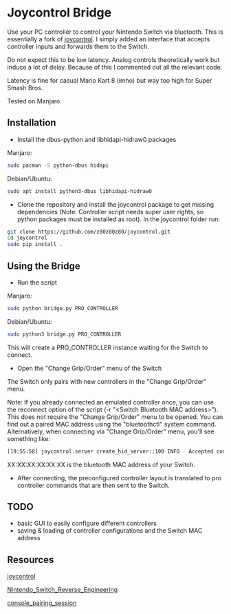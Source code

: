 # Joycontrol Bridge

Use your PC controller to control your Nintendo Switch via bluetooth. This is essentially a fork of [joycontrol](https://github.com/mart1nro/joycontrol/). I simply added an interface that accepts controller inputs and forwards them to the Switch.

Do not expect this to be low latency. Analog controls theoretically work but induce a lot of delay. Because of this I commented out all the relevant code.

Latency is fine for casual Mario Kart 8 (imho) but way too high for Super Smash Bros.

Tested on Manjaro.

## Installation
- Install the dbus-python and libhidapi-hidraw0 packages

Manjaro:
```bash
sudo pacman -S python-dbus hidapi
```

Debian/Ubuntu:
```bash
sudo apt install python3-dbus libhidapi-hidraw0
```

- Clone the repository and install the joycontrol package to get missing dependencies (Note: Controller script needs super user rights, so python packages must be installed as root). In the joycontrol folder run:
```bash
git clone https://github.com/z80z80z80/joycontrol.git
cd joycontrol
sudo pip install .
```

## Using the Bridge
- Run the script

Manjaro:
```bash
sudo python bridge.py PRO_CONTROLLER
```

Debian/Ubuntu:
```bash
sudo python3 bridge.py PRO_CONTROLLER
```

This will create a PRO_CONTROLLER instance waiting for the Switch to connect.

- Open the "Change Grip/Order" menu of the Switch

The Switch only pairs with new controllers in the "Change Grip/Order" menu.

Note: If you already connected an emulated controller once, you can use the reconnect option of the script (-r "\<Switch Bluetooth MAC address>").
This does not require the "Change Grip/Order" menu to be opened. You can find out a paired MAC address using the "bluetoothctl" system command.
Alternatively, when connecting via "Change Grip/Order" menu, you'll see something like:
```bash
[19:55:58] joycontrol.server create_hid_server::100 INFO - Accepted connection at psm 19 from ('XX:XX:XX:XX:XX:XX', 19)
```
XX:XX:XX:XX:XX:XX is the bluetooth MAC address of your Switch. 

- After connecting, the preconfigured controller layout is translated to pro controller commands that are then sent to the Switch.

## TODO
- basic GUI to easily configure different controllers
- saving & loading of controller configurations and the Switch MAC address

## Resources
[joycontrol](https://github.com/mart1nro/joycontrol/)

[Nintendo_Switch_Reverse_Engineering](https://github.com/dekuNukem/Nintendo_Switch_Reverse_Engineering)

[console_pairing_session](https://github.com/timmeh87/switchnotes/blob/master/console_pairing_session)
